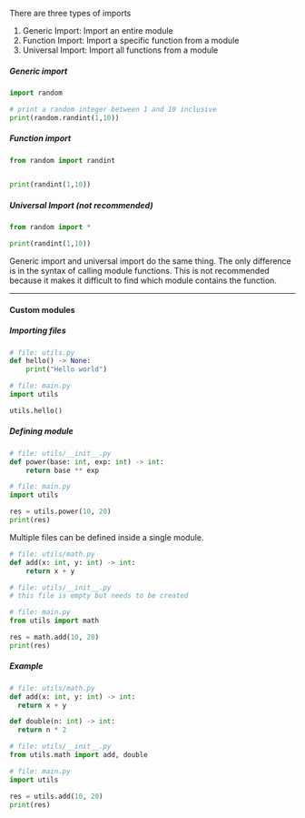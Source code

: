 There are three types of imports 

1. Generic Import: Import an entire module
2. Function Import: Import a specific function from a module
3. Universal Import: Import all functions from a module


##### Generic import
```python
import random

# print a random integer between 1 and 10 inclusive
print(random.randint(1,10))
```


##### Function import 
```python
from random import randint


print(randint(1,10))
```


##### Universal Import (not recommended)
```python
from random import *

print(randint(1,10)) 
```

 Generic import and universal import do the same thing. The only difference is in the syntax of calling module functions. This is not recommended because it makes it difficult to find which module contains the function.


---

#### Custom modules

##### Importing files

```python
# file: utils.py
def hello() -> None:
    print("Hello world")
```

```python
# file: main.py
import utils

utils.hello()
```


##### Defining module

```python
# file: utils/__init__.py
def power(base: int, exp: int) -> int:
    return base ** exp
```

```python
# file: main.py
import utils

res = utils.power(10, 20)
print(res)
```

Multiple files can be defined inside a single module.

```python
# file: utils/math.py
def add(x: int, y: int) -> int:
    return x + y
```

```python
# file: utils/__init__.py
# this file is empty but needs to be created
```

```python
# file: main.py
from utils import math

res = math.add(10, 20)
print(res)
```


##### Example

```python
# file: utils/math.py
def add(x: int, y: int) -> int:
  return x + y

def double(n: int) -> int:
  return n * 2
```

```python
# file: utils/__init__.py
from utils.math import add, double
```

```python
# file: main.py
import utils

res = utils.add(10, 20)
print(res)
```

